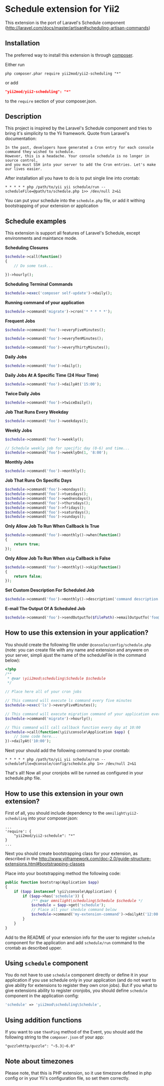 Schedule extension for Yii2
===========================

This extension is the port of Laravel's Schedule component (http://laravel.com/docs/master/artisan#scheduling-artisan-commands)

Installation
------------

The preferred way to install this extension is through [composer](http://getcomposer.org/download/).

Either run

```
php composer.phar require yii2mod/yii2-scheduling "*"
```

or add

```json
"yii2mod/yii2-scheduling": "*"
```

to the `require` section of your composer.json.

Description
-----------

This project is inspired by the Laravel's Schedule component and tries to bring it's simplicity to the Yii framework.
Quote from Laravel's documentation:

```
In the past, developers have generated a Cron entry for each console command they wished to schedule. 
However, this is a headache. Your console schedule is no longer in source control, 
and you must SSH into your server to add the Cron entries. Let's make our lives easier.
```

After installation all you have to do is to put single line into crontab:

```
* * * * * php /path/to/yii yii schedule/run --scheduleFile=@path/to/schedule.php 1>> /dev/null 2>&1
```

You can put your schedule into the `schedule.php` file, or add it withing bootstrapping of your extension or
application

Schedule examples
-----------------

This extension is support all features of Laravel's Schedule, except environments and maintance mode.

**Scheduling Closures**

```php
$schedule->call(function()
{
    // Do some task...

})->hourly();
```

**Scheduling Terminal Commands**

```php
$schedule->exec('composer self-update')->daily();
```

**Running command of your application**

```php
$schedule->command('migrate')->cron('* * * * *');
```

**Frequent Jobs**

```php
$schedule->command('foo')->everyFiveMinutes();

$schedule->command('foo')->everyTenMinutes();

$schedule->command('foo')->everyThirtyMinutes();
```

**Daily Jobs**

```php
$schedule->command('foo')->daily();
```

**Daily Jobs At A Specific Time (24 Hour Time)**

```php
$schedule->command('foo')->dailyAt('15:00');
```

**Twice Daily Jobs**

```php
$schedule->command('foo')->twiceDaily();
```

**Job That Runs Every Weekday**

```php
$schedule->command('foo')->weekdays();
```

**Weekly Jobs**

```php
$schedule->command('foo')->weekly();

// Schedule weekly job for specific day (0-6) and time...
$schedule->command('foo')->weeklyOn(1, '8:00');
```

**Monthly Jobs**

```php
$schedule->command('foo')->monthly();
```

**Job That Runs On Specific Days**

```php
$schedule->command('foo')->mondays();
$schedule->command('foo')->tuesdays();
$schedule->command('foo')->wednesdays();
$schedule->command('foo')->thursdays();
$schedule->command('foo')->fridays();
$schedule->command('foo')->saturdays();
$schedule->command('foo')->sundays();
```

**Only Allow Job To Run When Callback Is True**

```php
$schedule->command('foo')->monthly()->when(function()
{
    return true;
});
```

**Only Allow Job To Run When `skip` Callback is False**

```php
$schedule->command('foo')->monthly()->skip(function()
{
    return false;
});
```

**Set Custom Description For Scheduled Job**

```php
$schedule->command('foo')->monthly()->description('command description');
```

**E-mail The Output Of A Scheduled Job**

```php
$schedule->command('foo')->sendOutputTo($filePath)->emailOutputTo('foo@example.com');
```

How to use this extension in your application?
----------------------------------------------

You should create the following file under `@console/config/schedule.php` (note: you can create file with any name
and extension and anywere on your server, simpli ajust the name of the scheduleFile in the command below):

```php
<?php
/**
 * @var \yii2mod\scheduling\Schedule $schedule
 */

// Place here all of your cron jobs

// This command will execute ls command every five minutes
$schedule->exec('ls')->everyFiveMinutes();

// This command will execute migration command of your application every hour
$schedule->command('migrate')->hourly();

// This command will call callback function every day at 10:00
$schedule->call(function(\yii\console\Application $app) {
    // Some code here...
})->dailyAt('10:00');

```

Next your should add the following command to your crontab:
```
* * * * * php /path/to/yii yii schedule/run --scheduleFile=@console/config/schedule.php 1>> /dev/null 2>&1
```

That's all! Now all your cronjobs will be runned as configured in your schedule.php file.

How to use this extension in your own extension?
------------------------------------------------

First of all, you should include dependency to the `omnilight\yii2-scheduling` into your composer.json:

```
...
'require': {
    "yii2mod/yii2-schedule": "*"
}
...
```

Next you should create bootstrapping class for your extension, as described in the http://www.yiiframework.com/doc-2.0/guide-structure-extensions.html#bootstrapping-classes

Place into your bootstrapping method the following code:

```php
public function bootstrap(Application $app)
{
    if ($app instanceof \yii\console\Application) {
        if ($app->has('schedule')) {
            /** @var omnilight\scheduling\Schedule $schedule */
            $schedule = $app->get('schedule');
            // Place all your shedule command below
            $schedule->command('my-extension-command')->dailyAt('12:00');
        }
    }
}
```

Add to the README of your extension info for the user to register `schedule` component for the application
and add `schedule/run` command to the crontab as described upper.

Using `schedule` component
--------------------------

You do not have to use `schedule` component directly or define it in your application if you use schedule only in your application (and do not want to give ability for extensions to register they own cron jobs). But if you what to give extensions ability to register cronjobs, you should define `schedule` component in the application config:

```php
'schedule' => 'yii2mod\scheduling\Schedule',
```

Using addition functions
------------------------

If you want to use `thenPing` method of the Event, you should add the following string to the `composer.json` of your app:
```
"guzzlehttp/guzzle": "~5.3|~6.0"
```

Note about timezones
--------------------

Please note, that this is PHP extension, so it use timezone defined in php config or in your Yii's configuration file,
so set them correctly.
